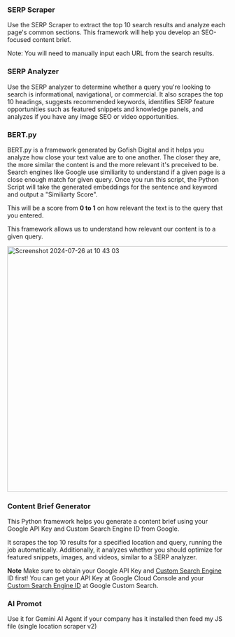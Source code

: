 ### SERP Scraper 
Use the SERP Scraper to extract the top 10 search results and analyze each page's common sections. This framework will help you develop an SEO-focused content brief.

Note: You will need to manually input each URL from the search results.

### SERP Analyzer 
Use the SERP analyzer to determine whether a query you're looking to search is informational, navigational, or commercial. It also scrapes the top 10 headings, suggests recommended keywords, identifies SERP feature opportunities such as featured snippets and knowledge panels, and analyzes if you have any image SEO or video opportunities.

<h3>BERT.py</h3>

BERT.py is a framework generated by Gofish Digital and it helps you analyze how close your text value are to one another. The closer they are, the more similar the content is and the more relevant it's preceived to be. Search engines like Google use similiarity to understand if a given page is a close enough match for given query. Once you run this script, the Python Script will take the generated embeddings for the sentence and keyword and output a "Similiarty Score". 

This will be a score from **0 to 1** on how relevant the text is to the query that you entered. 

This framework allows us to understand how relevant our content is to a given query. 

<img width="562" alt="Screenshot 2024-07-26 at 10 43 03" src="https://github.com/user-attachments/assets/927d0161-0bb4-4bb3-9168-6c164e5c2eeb">

### Content Brief Generator

This Python framework helps you generate a content brief using your Google API Key and Custom Search Engine ID from Google.

It scrapes the top 10 results for a specified location and query, running the job automatically. Additionally, it analyzes whether you should optimize for featured snippets, images, and videos, similar to a SERP analyzer.

**Note** Make sure to obtain your Google API Key and [Custom Search Engine](https://console.cloud.google.com/apis/) ID first! You can get your API Key at Google Cloud Console and your [Custom Search Engine ID](https://developers.google.com/custom-search/v1/introduction) at Google Custom Search.

### AI Promot 
Use it for Gemini AI Agent if your company has it installed then feed my JS file (single location scraper v2)


